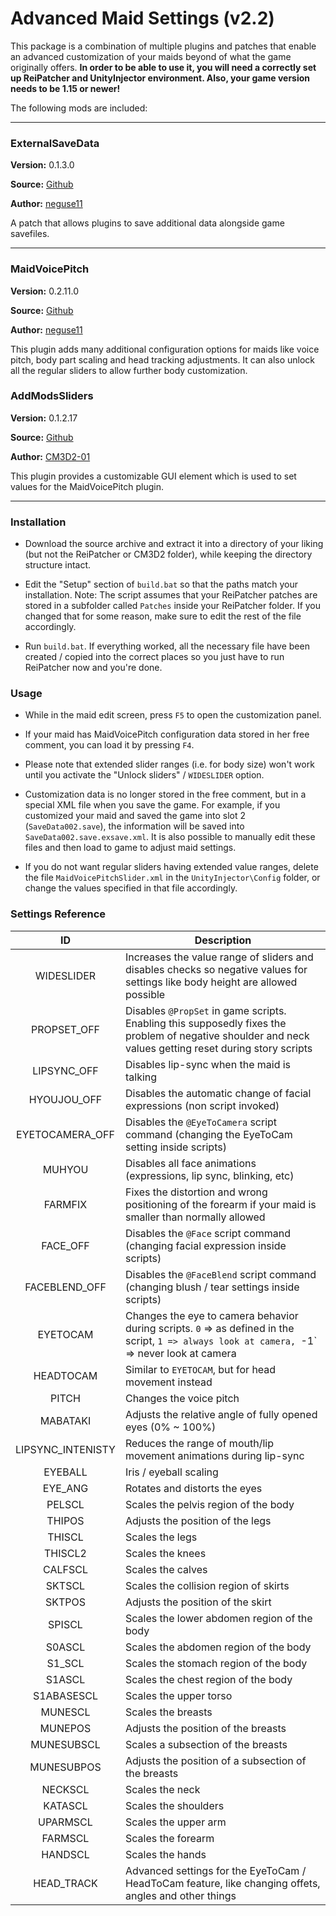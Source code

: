 Advanced Maid Settings (v2.2)
=============

This package is a combination of multiple plugins and patches that enable an advanced customization of your maids beyond of what the game originally offers. **In order to be able to use it, you will need a correctly set up ReiPatcher and UnityInjector environment. Also, your game version needs to be 1.15 or newer!**

The following mods are included:

---
### ExternalSaveData ###

**Version:** 0.1.3.0

**Source:** [Github](https://github.com/neguse11/cm3d2_plugins_okiba/tree/master/ExternalSaveData)

**Author:** [neguse11](https://github.com/neguse11)

A patch that allows plugins to save additional data alongside game savefiles.

---
### MaidVoicePitch ###

**Version:** 0.2.11.0

**Source:** [Github](https://github.com/neguse11/cm3d2_plugins_okiba/tree/master/MaidVoicePitch)

**Author:** [neguse11](https://github.com/neguse11)

This plugin adds many additional configuration options for maids like voice pitch, body part scaling and head tracking adjustments. It can also unlock all the regular sliders to allow further body customization.


### AddModsSliders ###

**Version:** 0.1.2.17

**Source:** [Github](https://github.com/CM3D2-01/CM3D2.AddModsSlider.Plugin)

**Author:** [CM3D2-01](https://github.com/CM3D2-01)

This plugin provides a customizable GUI element which is used to set values for the MaidVoicePitch plugin.

---


### Installation

* Download the source archive and extract it into a directory of your liking (but not the ReiPatcher or CM3D2 folder), while keeping the directory structure intact.


* Edit the "Setup" section of `build.bat` so that the paths match your installation. Note: The script assumes that your ReiPatcher patches are stored in a subfolder called `Patches` inside your ReiPatcher folder. If you changed that for some reason, make sure to edit the rest of the file accordingly.


* Run `build.bat`. If everything worked, all the necessary file have been created / copied into the correct places so you just have to run ReiPatcher now and you're done.


### Usage


* While in the maid edit screen, press `F5` to open the customization panel.


* If your maid has MaidVoicePitch configuration data stored in her free comment, you can load it by pressing `F4`.


* Please note that extended slider ranges (i.e. for body size) won't work until you activate the "Unlock sliders" / `WIDESLIDER` option.


* Customization data is no longer stored in the free comment, but in a special XML file when you save the game. For example, if you customized your maid and saved the game into slot 2 (`SaveData002.save`), the information will be saved into `SaveData002.save.exsave.xml`. It is also possible to manually edit these files and then load to game to adjust maid settings.


* If you do not want regular sliders having extended value ranges, delete the file `MaidVoicePitchSlider.xml` in the `UnityInjector\Config` folder, or change the values specified in that file accordingly.


### Settings Reference


| ID | Description |
|:--:|-------------|
| WIDESLIDER | Increases the value range of sliders and disables checks so negative values for settings like body height are allowed possible
| PROPSET_OFF | Disables `@PropSet` in game scripts. Enabling this supposedly fixes the problem of negative shoulder and neck values getting reset during story scripts|
| LIPSYNC_OFF | Disables lip-sync when the maid is talking |
| HYOUJOU_OFF | Disables the automatic change of facial expressions (non script invoked) |
| EYETOCAMERA_OFF | Disables the `@EyeToCamera` script command (changing the EyeToCam setting inside scripts) |
| MUHYOU | Disables all face animations (expressions, lip sync, blinking, etc) |
| FARMFIX | Fixes the distortion and wrong positioning of the forearm if your maid is smaller than normally allowed |
| FACE_OFF | Disables the `@Face` script command (changing facial expression inside scripts) |
| FACEBLEND_OFF | Disables the `@FaceBlend` script command (changing blush / tear settings inside scripts) |
| EYETOCAM | Changes the eye to camera behavior during scripts. `0` => as defined in the script, `1 => always look at camera, `-1` => never look at camera |
| HEADTOCAM | Similar to `EYETOCAM`, but for head movement instead |
| PITCH | Changes the voice pitch | 
| MABATAKI | Adjusts the relative angle of fully opened eyes (0% ~ 100%) |
| LIPSYNC_INTENISTY | Reduces the range of mouth/lip movement animations during lip-sync |
| EYEBALL | Iris / eyeball scaling |
| EYE_ANG | Rotates and distorts the eyes |
| PELSCL | Scales the pelvis region of the body |
| THIPOS | Adjusts the position of the legs |
| THISCL | Scales the legs |
| THISCL2 | Scales the knees |
| CALFSCL | Scales the calves |
| SKTSCL | Scales the collision region of skirts |
| SKTPOS | Adjusts the position of the skirt |
| SPISCL | Scales the lower abdomen region of the body |
| S0ASCL | Scales the abdomen region of the body |
| S1_SCL | Scales the stomach region of the body |
| S1ASCL | Scales the chest region of the body |
| S1ABASESCL | Scales the upper torso |
| MUNESCL | Scales the breasts |
| MUNEPOS | Adjusts the position of the breasts |
| MUNESUBSCL | Scales a subsection of the breasts |
| MUNESUBPOS | Adjusts the position of a subsection of the breasts |
| NECKSCL | Scales the neck |
| KATASCL | Scales the shoulders |
| UPARMSCL | Scales the upper arm |
| FARMSCL | Scales the forearm |
| HANDSCL | Scales the hands |
| HEAD_TRACK | Advanced settings for the EyeToCam / HeadToCam feature, like changing offets, angles and other things |












